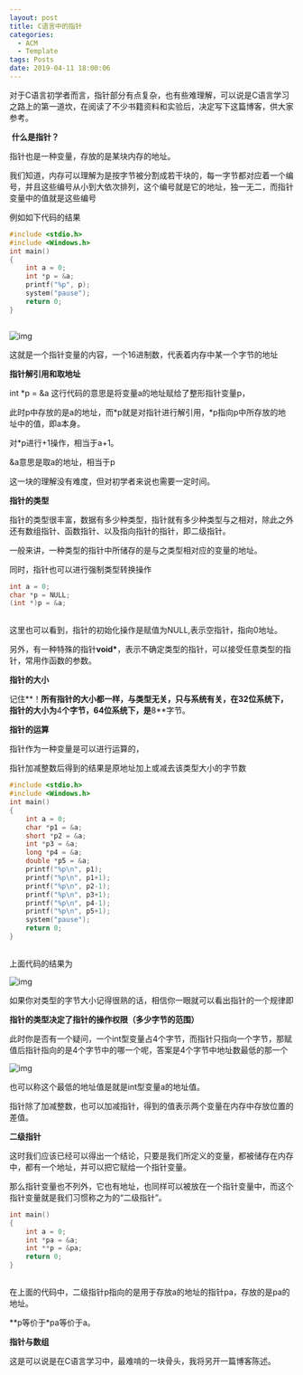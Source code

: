 ```yaml
---
layout: post
title: C语言中的指针
categories:
  - ACM
  - Template
tags: Posts
date: 2019-04-11 18:00:06
---
```

​	对于C语言初学者而言，指针部分有点复杂，也有些难理解，可以说是C语言学习之路上的第一道坎，在阅读了不少书籍资料和实验后，决定写下这篇博客，供大家参考。

​       **什么是指针？**

 指针也是一种变量，存放的是某块内存的地址。

我们知道，内存可以理解为是按字节被分割成若干块的，每一字节都对应着一个编号，并且这些编号从小到大依次排列，这个编号就是它的地址，独一无二，而指针变量中的值就是这些编号

 例如如下代码的结果

```c
#include <stdio.h>
#include <Windows.h>
int main()
{
    int a = 0;
    int *p = &a;
    printf("%p", p);
    system("pause");
    return 0;
}
```

![点击并拖拽以移动](data:image/gif;base64,R0lGODlhAQABAPABAP///wAAACH5BAEKAAAALAAAAAABAAEAAAICRAEAOw==)

![img](https://img-blog.csdnimg.cn/20181124192349590.PNG)![点击并拖拽以移动](data:image/gif;base64,R0lGODlhAQABAPABAP///wAAACH5BAEKAAAALAAAAAABAAEAAAICRAEAOw==)

这就是一个指针变量的内容，一个16进制数，代表着内存中某一个字节的地址

**指针解引用和取地址**

int *p = &a 这行代码的意思是将变量a的地址赋给了整形指针变量p，

此时p中存放的是a的地址，而*p就是对指针进行解引用，*p指向p中所存放的地址中的值，即a本身。

对*p进行+1操作，相当于a+1。

&a意思是取a的地址，相当于p

这一块的理解没有难度，但对初学者来说也需要一定时间。

**指针的类型**

指针的类型很丰富，数据有多少种类型，指针就有多少种类型与之相对，除此之外还有数组指针、函数指针、以及指向指针的指针，即二级指针。

一般来讲，一种类型的指针中所储存的是与之类型相对应的变量的地址。

同时，指针也可以进行强制类型转换操作

```c
int a = 0;
char *p = NULL;
(int *)p = &a;
```

![点击并拖拽以移动](data:image/gif;base64,R0lGODlhAQABAPABAP///wAAACH5BAEKAAAALAAAAAABAAEAAAICRAEAOw==)

这里也可以看到，指针的初始化操作是赋值为NULL,表示空指针，指向0地址。

另外，有一种特殊的指针**void\***，表示不确定类型的指针，可以接受任意类型的指针，常用作函数的参数。

**指针的大小**

记住**！**所有指针的大小都一样，与类型无关，只与系统有关，在32位系统下，指针的大小为**4**个字节，64位系统下，是**8**字节。

**指针的运算**

指针作为一种变量是可以进行运算的，

指针加减整数后得到的结果是原地址加上或减去该类型大小的字节数

```c
#include <stdio.h>
#include <Windows.h>
int main()
{
	int a = 0;
	char *p1 = &a;
	short *p2 = &a;
	int *p3 = &a;
	long *p4 = &a;
	double *p5 = &a;
	printf("%p\n", p1);
	printf("%p\n", p1+1);
	printf("%p\n", p2-1);
	printf("%p\n", p3+1);
	printf("%p\n", p4-1);
	printf("%p\n", p5+1);
	system("pause");
	return 0;
}
```

![点击并拖拽以移动](data:image/gif;base64,R0lGODlhAQABAPABAP///wAAACH5BAEKAAAALAAAAAABAAEAAAICRAEAOw==)

上面代码的结果为

![img](https://img-blog.csdnimg.cn/20181124203032638.PNG)![点击并拖拽以移动](data:image/gif;base64,R0lGODlhAQABAPABAP///wAAACH5BAEKAAAALAAAAAABAAEAAAICRAEAOw==)

如果你对类型的字节大小记得很熟的话，相信你一眼就可以看出指针的一个规律即

**指针的类型决定了指针的操作权限（多少字节的范围）**

此时你是否有一个疑问，一个int型变量占4个字节，而指针只指向一个字节，那赋值后指针指向的是4个字节中的哪一个呢，答案是4个字节中地址数最低的那一个

![img](https://img-blog.csdnimg.cn/20181124205822212.PNG?x-oss-process=image/watermark,type_ZmFuZ3poZW5naGVpdGk,shadow_10,text_aHR0cHM6Ly9ibG9nLmNzZG4ubmV0L3dzc195Yg==,size_16,color_FFFFFF,t_70)![点击并拖拽以移动](data:image/gif;base64,R0lGODlhAQABAPABAP///wAAACH5BAEKAAAALAAAAAABAAEAAAICRAEAOw==)

也可以称这个最低的地址值是就是int型变量a的地址值。

指针除了加减整数，也可以加减指针，得到的值表示两个变量在内存中存放位置的差值。

**二级指针**

这时我们应该已经可以得出一个结论，只要是我们所定义的变量，都被储存在内存中，都有一个地址，并可以把它赋给一个指针变量。

那么指针变量也不列外，它也有地址，也同样可以被放在一个指针变量中，而这个指针变量就是我们习惯称之为的“二级指针”。

```c
int main()
{
	int a = 0;
	int *pa = &a;
	int **p = &pa;
	return 0;
}
```

![点击并拖拽以移动](data:image/gif;base64,R0lGODlhAQABAPABAP///wAAACH5BAEKAAAALAAAAAABAAEAAAICRAEAOw==)

在上面的代码中，二级指针p指向的是用于存放a的地址的指针pa，存放的是pa的地址。

**p等价于*pa等价于a。

**指针与数组**

这是可以说是在C语言学习中，最难啃的一块骨头，我将另开一篇博客陈述。

